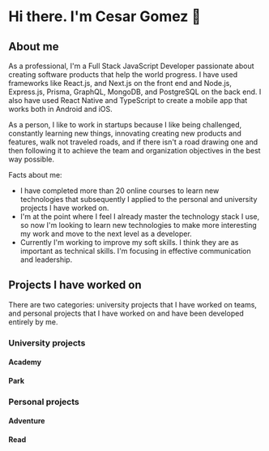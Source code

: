 # Hi there. I'm Cesar Gomez 👋

## About me
As a professional, I'm a Full Stack JavaScript Developer passionate about creating software products that help the world progress. I have used frameworks like React.js, and Next.js on the front end and Node.js, Express.js, Prisma, GraphQL, MongoDB, and PostgreSQL on the back end. I also have used React Native and TypeScript to create a mobile app that works both in Android and iOS.

As a person, I like to work in startups because I like being challenged, constantly learning new things, innovating creating new products and features, walk not traveled roads, and if there isn't a road drawing one and then following it to achieve the team and organization objectives in the best way possible.

Facts about me:
* I have completed more than 20 online courses to learn new technologies that subsequently I applied to the personal and university projects I have worked on.
* I'm at the point where I feel I already master the technology stack I use, so now I'm looking to learn new technologies to make more interesting my work and move to the next level as a developer.
* Currently I'm working to improve my soft skills. I think they are as important as technical skills. I'm focusing in effective communication and leadership.

### 

## Projects I have worked on
There are two categories: university projects that I have worked on teams, and personal projects that I have worked on and have been developed entirely by me.

### University projects

#### Academy

#### Park

### Personal projects

#### Adventure

#### Read

<!--
**CesarEGomezG/CesarEGomezG** is a ✨ _special_ ✨ repository because its `README.md` (this file) appears on your GitHub profile.

Here are some ideas to get you started:

- 🔭 I’m currently working on ...
- 🌱 I’m currently learning ...
- 👯 I’m looking to collaborate on ...
- 🤔 I’m looking for help with ...
- 💬 Ask me about ...
- 📫 How to reach me: ...
- 😄 Pronouns: ...
- ⚡ Fun fact: ...
-->
